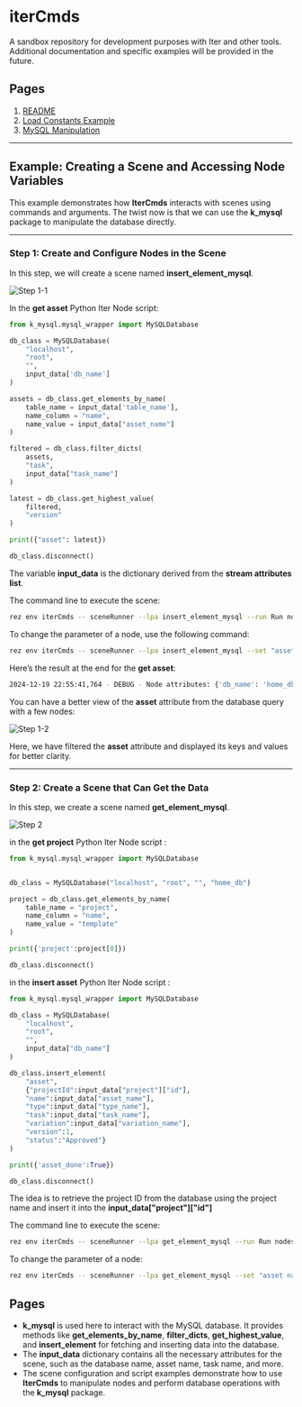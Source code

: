 # iterCmds

A sandbox repository for development purposes with Iter and other tools.  
Additional documentation and specific examples will be provided in the future.

## Pages

1. [README](../../README.md)
2. [Load Constants Example](./load_constants.md)
3. [MySQL Manipulation](./mysql_info.md)

---

## Example: Creating a Scene and Accessing Node Variables

This example demonstrates how **IterCmds** interacts with scenes using commands and arguments. The twist now is that we can use the **k_mysql** package to manipulate the database directly.

---

### Step 1: Create and Configure Nodes in the Scene

In this step, we will create a scene named **insert_element_mysql**.

![Step 1-1](https://i.imgur.com/rpbdtBE.png)

In the **get asset** Python Iter Node script:

```python
from k_mysql.mysql_wrapper import MySQLDatabase

db_class = MySQLDatabase(
    "localhost", 
    "root", 
    "", 
    input_data['db_name']
)

assets = db_class.get_elements_by_name(
    table_name = input_data['table_name'],
    name_column = "name",
    name_value = input_data["asset_name"]
)

filtered = db_class.filter_dicts(
    assets,
    "task",
    input_data["task_name"]
)

latest = db_class.get_highest_value(
    filtered,
    "version"
)

print({"asset": latest})

db_class.disconnect()
```

The variable **input_data** is the dictionary derived from the **stream attributes list**.

The command line to execute the scene:
```bash
rez env iterCmds -- sceneRunner --lpa insert_element_mysql --run Run nodes --echo Echo stream attributes
```

To change the parameter of a node, use the following command:

```bash
rez env iterCmds -- sceneRunner --lpa insert_element_mysql --set "asset name:editAttributeValue:name of the asset" --run Run nodes --echo Echo stream attributes
```

Here’s the result at the end for the **get asset**:

```bash
2024-12-19 22:55:41,764 - DEBUG - Node attributes: {'db_name': 'home_db', 'table_name': 'asset', 'asset_name': 'thanos', 'task_name': 'rig', 'asset': {'id': 5, 'projectId': 1, 'name': 'thanos', 'type': 'chr', 'task': 'rig', 'variation': 'main', 'version': 1, 'status': 'Approved'}}
```

You can have a better view of the **asset** attribute from the database query with a few nodes:

![Step 1-2](https://i.imgur.com/YjGWhzU.png)

Here, we have filtered the **asset** attribute and displayed its keys and values for better clarity.

---

### Step 2: Create a Scene that Can Get the Data

In this step, we create a scene named **get_element_mysql**.

![Step 2](https://i.imgur.com/oaaGYqc.png)

in the **get project** Python Iter Node script :

```python
from k_mysql.mysql_wrapper import MySQLDatabase


db_class = MySQLDatabase("localhost", "root", "", "home_db")

project = db_class.get_elements_by_name(
    table_name = "project",
    name_column = "name",
    name_value = "template"
)

print({'project':project[0]})

db_class.disconnect()
```

in the **insert asset** Python Iter Node script :

```python
from k_mysql.mysql_wrapper import MySQLDatabase

db_class = MySQLDatabase(
    "localhost", 
    "root", 
    "", 
    input_data["db_name"]
)

db_class.insert_element(
    "asset",
    {"projectId":input_data["project"]["id"],
    "name":input_data["asset_name"], 
    "type":input_data["type_name"],
    "task":input_data["task_name"],
    "variation":input_data["variation_name"],
    "version":1,
    "status":"Approved"}
)

print({'asset_done':True})

db_class.disconnect()
```
The idea is to retrieve the project ID from the database using the project name and insert it into the **input_data["project"]["id"]**

The command line to execute the scene:
```bash
rez env iterCmds -- sceneRunner --lpa get_element_mysql --run Run nodes --echo Echo stream attributes
```

To change the parameter of a node:

```bash
rez env iterCmds -- sceneRunner --lpa get_element_mysql --set "asset name:editAttributeValue:name of the asset" --run Run nodes --echo Echo stream attributes
```

## Pages
- **k_mysql** is used here to interact with the MySQL database. It provides methods like **get_elements_by_name**, **filter_dicts**, **get_highest_value**, and **insert_element** for fetching and inserting data into the database.
- The **input_data** dictionary contains all the necessary attributes for the scene, such as the database name, asset name, task name, and more.
- The scene configuration and script examples demonstrate how to use **IterCmds** to manipulate nodes and perform database operations with the **k_mysql** package.


